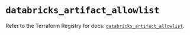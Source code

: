 # `databricks_artifact_allowlist`

Refer to the Terraform Registry for docs: [`databricks_artifact_allowlist`](https://registry.terraform.io/providers/databricks/databricks/1.91.0/docs/resources/artifact_allowlist).
